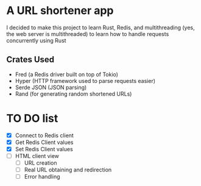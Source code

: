 # A URL shortener app

I decided to make this project to learn Rust, Redis, and multithreading (yes, the web server is multithreaded) to learn how to handle requests concurrently using Rust

## Crates Used

- Fred (a Redis driver built on top of Tokio)
- Hyper (HTTP framework used to parse requests easier)
- Serde JSON (JSON parsing)
- Rand (for generating random shortened URLs)

# TO DO list
- [x] Connect to Redis client
- [x] Get Redis Client values
- [x] Set Redis Client values
- [ ] HTML client view
  - [ ] URL creation
  - [ ] Real URL obtaining and redirection
  - [ ] Error handling